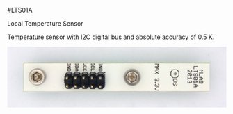 <!--- Created:2017-01-02T13:58:39.590282: ---> 
<!--- Author:Mlab: ---> 
<!--- AuthorEmail:email@mlab.cz: ---> 
<!--- Tags:None: ---> 
<!--- Ust:None: ---> 
<!--- Name:LTS01A: --->
#LTS01A 
<!--- LongName --->
Local Temperature Sensor
<!--- ELongName ---> 

<!--- Lead --->
Temperature sensor with I2C digital bus and absolute accuracy of 0.5 K.
<!--- ELead ---> 

![LeadImg](DOC/SRC/img//LTS01A_Top_Big.jpg) 


​
​
<!--- Description --->
<!--- EDescription --->
<!--- Content --->
<!--- EContent --->
            